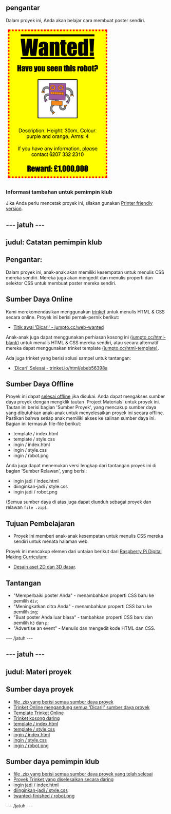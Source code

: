 ## pengantar

Dalam proyek ini, Anda akan belajar cara membuat poster sendiri.

![tangkapan layar](images/wanted-final.png)

### Informasi tambahan untuk pemimpin klub

Jika Anda perlu mencetak proyek ini, silakan gunakan [Printer friendly version](https://projects.raspberrypi.org/en/projects/wanted/print).

## \--- jatuh \---

## judul: Catatan pemimpin klub

## Pengantar:

Dalam proyek ini, anak-anak akan memiliki kesempatan untuk menulis CSS mereka sendiri. Mereka juga akan mengedit dan menulis properti dan selektor CSS untuk membuat poster mereka sendiri.

## Sumber Daya Online

Kami merekomendasikan menggunakan [trinket](https://trinket.io/) untuk menulis HTML & CSS secara online. Proyek ini berisi pernak-pernik berikut:

* [Titik awal 'Dicari' - jumpto.cc/web-wanted](http://jumpto.cc/web-wanted)

Anak-anak juga dapat menggunakan perhiasan kosong ini [(jumpto.cc/html-blank)](http://jumpto.cc/html-blank) untuk menulis HTML & CSS mereka sendiri, atau secara alternatif mereka dapat menggunakan trinket template [(jumpto.cc/html-template)](http://jumpto.cc/html-template).

Ada juga trinket yang berisi solusi sampel untuk tantangan:

* ['Dicari' Selesai - trinket.io/html/ebeb56398a](https://trinket.io/html/ebeb56398a)

## Sumber Daya Offline

Proyek ini dapat [selesai offline](https://www.codeclubprojects.org/en-GB/resources/webdev-working-offline/) jika disukai. Anda dapat mengakses sumber daya proyek dengan mengklik tautan 'Project Materials' untuk proyek ini. Tautan ini berisi bagian 'Sumber Proyek', yang mencakup sumber daya yang dibutuhkan anak-anak untuk menyelesaikan proyek ini secara offline. Pastikan bahwa setiap anak memiliki akses ke salinan sumber daya ini. Bagian ini termasuk file-file berikut:

* template / index.html
* template / style.css
* ingin / index.html
* ingin / style.css
* ingin / robot.png

Anda juga dapat menemukan versi lengkap dari tantangan proyek ini di bagian 'Sumber Relawan', yang berisi:

* ingin jadi / index.html
* diinginkan-jadi / style.css
* ingin jadi / robot.png

(Semua sumber daya di atas juga dapat diunduh sebagai proyek dan relawan `file .zip`).

## Tujuan Pembelajaran

* Proyek ini memberi anak-anak kesempatan untuk menulis CSS mereka sendiri untuk menata halaman web.

Proyek ini mencakup elemen dari untaian berikut dari [Raspberry Pi Digital Making Curriculum](http://rpf.io/curriculum):

* [Desain aset 2D dan 3D dasar](https://www.raspberrypi.org/curriculum/design/creator).

## Tantangan

* "Memperbaiki poster Anda" - menambahkan properti CSS baru ke pemilih `div`;
* "Meningkatkan citra Anda" - menambahkan properti CSS baru ke pemilih `img`;
* "Buat poster Anda luar biasa" - tambahkan properti CSS baru dan pemilih `h3` dan `p`;
* "Advertise an event" - Menulis dan mengedit kode HTML dan CSS.

\--- /jatuh \---

## \--- jatuh \---

## judul: Materi proyek

## Sumber daya proyek

* [file .zip yang berisi semua sumber daya proyek](resources/wanted-project-resources.zip)
* [Trinket Online mengandung semua 'Dicari!' sumber daya proyek](http://jumpto.cc/web-wanted)
* [Template Trinket Online](http://jumpto.cc/trinket-template)
* [Trinket kosong daring](http://jumpto.cc/trinket-blank)
* [template / index.html](resources/template-index.html)
* [template / style.css](resources/template-style.css)
* [ingin / index.html](resources/wanted-index.html)
* [ingin / style.css](resources/wanted-style.css)
* [ingin / robot.png](resources/wanted-robot.png)

## Sumber daya pemimpin klub

* [file .zip yang berisi semua sumber daya proyek yang telah selesai](resources/wanted-volunteer-resources.zip)
* [Proyek Trinket yang diselesaikan secara daring](https://trinket.io/html/ebeb56398a)
* [ingin jadi / index.html](resources/wanted-finished-index.html)
* [diinginkan-jadi / style.css](resources/wanted-finished-style.css)
* [twanted-finished / robot.png](resources/twanted-finished-robot.png)

\--- /jatuh \---